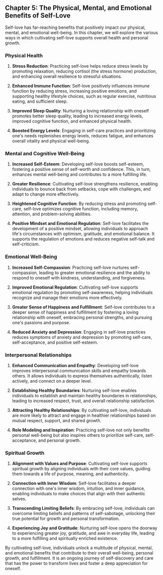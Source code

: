 Chapter 5: The Physical, Mental, and Emotional Benefits of Self-Love
--------------------------------------------------------------------

Self-love has far-reaching benefits that positively impact our physical, mental, and emotional well-being. In this chapter, we will explore the various ways in which cultivating self-love supports overall health and personal growth.

### **Physical Health**

1. **Stress Reduction**: Practicing self-love helps reduce stress levels by promoting relaxation, reducing cortisol (the stress hormone) production, and enhancing overall resilience to stressful situations.

2. **Enhanced Immune Function**: Self-love positively influences immune function by reducing stress, increasing positive emotions, and supporting healthy lifestyle choices, such as regular exercise, nutritious eating, and sufficient sleep.

3. **Improved Sleep Quality**: Nurturing a loving relationship with oneself promotes better sleep quality, leading to increased energy levels, improved cognitive function, and enhanced physical health.

4. **Boosted Energy Levels**: Engaging in self-care practices and prioritizing one's needs replenishes energy levels, reduces fatigue, and enhances overall vitality and physical well-being.

### **Mental and Cognitive Well-Being**

1. **Increased Self-Esteem**: Developing self-love boosts self-esteem, fostering a positive sense of self-worth and confidence. This, in turn, enhances mental well-being and contributes to a more fulfilling life.

2. **Greater Resilience**: Cultivating self-love strengthens resilience, enabling individuals to bounce back from setbacks, cope with challenges, and adapt to change more effectively.

3. **Heightened Cognitive Function**: By reducing stress and promoting self-care, self-love optimizes cognitive function, including memory, attention, and problem-solving abilities.

4. **Positive Mindset and Emotional Regulation**: Self-love facilitates the development of a positive mindset, allowing individuals to approach life's circumstances with optimism, gratitude, and emotional balance. It supports the regulation of emotions and reduces negative self-talk and self-criticism.

### **Emotional Well-Being**

1. **Increased Self-Compassion**: Practicing self-love nurtures self-compassion, leading to greater emotional resilience and the ability to respond to oneself with kindness, understanding, and forgiveness.

2. **Improved Emotional Regulation**: Cultivating self-love supports emotional regulation by promoting self-awareness, helping individuals recognize and manage their emotions more effectively.

3. **Greater Sense of Happiness and Fulfillment**: Self-love contributes to a deeper sense of happiness and fulfillment by fostering a loving relationship with oneself, embracing personal strengths, and pursuing one's passions and purpose.

4. **Reduced Anxiety and Depression**: Engaging in self-love practices reduces symptoms of anxiety and depression by promoting self-care, self-acceptance, and positive self-esteem.

### **Interpersonal Relationships**

1. **Enhanced Communication and Empathy**: Developing self-love improves interpersonal communication skills and empathy towards others. It allows individuals to express themselves authentically, listen actively, and connect on a deeper level.

2. **Establishing Healthy Boundaries**: Nurturing self-love enables individuals to establish and maintain healthy boundaries in relationships, leading to increased respect, trust, and overall relationship satisfaction.

3. **Attracting Healthy Relationships**: By cultivating self-love, individuals are more likely to attract and engage in healthier relationships based on mutual respect, support, and shared growth.

4. **Role Modeling and Inspiration**: Practicing self-love not only benefits personal well-being but also inspires others to prioritize self-care, self-acceptance, and personal growth.

### **Spiritual Growth**

1. **Alignment with Values and Purpose**: Cultivating self-love supports spiritual growth by aligning individuals with their core values, guiding them towards a life of purpose, meaning, and authenticity.

2. **Connection with Inner Wisdom**: Self-love facilitates a deeper connection with one's inner wisdom, intuition, and inner guidance, enabling individuals to make choices that align with their authentic selves.

3. **Transcending Limiting Beliefs**: By embracing self-love, individuals can overcome limiting beliefs and patterns of self-sabotage, unlocking their true potential for growth and personal transformation.

4. **Experiencing Joy and Gratitude**: Nurturing self-love opens the doorway to experiencing greater joy, gratitude, and awe in everyday life, leading to a more fulfilling and spiritually enriched existence.

By cultivating self-love, individuals unlock a multitude of physical, mental, and emotional benefits that contribute to their overall well-being, personal growth, and fulfillment. It is an ongoing journey of self-discovery and care that has the power to transform lives and foster a deep appreciation for oneself.

